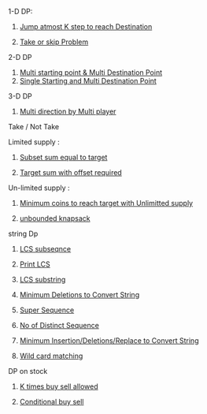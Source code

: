 <!-- genrally 4-5 patterns are common 
1. min return min(l1,ll2......ln-1);
2. max return max(l1,ll2......ln-1);
3. count return l1+l2+l3+.....ln-1;
4. possibility l1 || l2 || l3....ln-1;
5. all true if(l1===false) return false ==> early  -->

1-D DP:
1. [Jump atmost K step to reach Destination](https://takeuforward.org/data-structure/dynamic-programming-frog-jump-with-k-distances-dp-4/)

2. [Take or skip Problem ](https://leetcode.com/problems/house-robber-ii/description/)

2-D DP

1. [Multi starting point & Multi Destination Point](https://leetcode.com/problems/minimum-falling-path-sum/description/)
2. [Single Starting and Multi Destination Point](https://leetcode.com/problems/triangle/description/)

3-D DP 
1. [Multi direction by Multi player](https://leetcode.com/problems/cherry-pickup-ii/description/)

Take / Not Take 

Limited supply :
1. [Subset sum equal to target](https://www.naukri.com/code360/problems/subset-sum-equal-to-k_1550954?leftPanelTab=0)

2. [Target sum with offset required](https://leetcode.com/problems/target-sum/description/)

Un-limited supply :

1. [Minimum coins to reach target with Unlimitted supply](https://leetcode.com/problems/coin-change-ii/description/)

2. [unbounded knapsack](https://takeuforward.org/plus/dsa/problems/unbounded-knapsack)

string Dp

1. [LCS subseqnce](https://leetcode.com/problems/longest-common-subsequence/description/)

2. [Print LCS](https://takeuforward.org/data-structure/longest-common-subsequence-dp-25/)

3. [LCS substring](https://takeuforward.org/data-structure/longest-common-substring-dp-27/)

4. [Minimum Deletions to Convert String](https://leetcode.com/problems/delete-operation-for-two-strings/description/)

5. [Super Sequence](https://takeuforward.org/data-structure/shortest-common-supersequence-dp-31/)

6. [No of Distinct Sequence](https://leetcode.com/problems/distinct-subsequences/description/)

7. [Minimum Insertion/Deletions/Replace to Convert String]( https://leetcode.com/problems/edit-distance/description/)

8. [Wild card matching](https://leetcode.com/problems/wildcard-matching/description/)

DP on stock 

1. [K times buy sell allowed](https://leetcode.com/problems/best-time-to-buy-and-sell-stock-iv/description/)

2. [Conditional buy sell](https://leetcode.com/problems/best-time-to-buy-and-sell-stock-with-cooldown/description/)